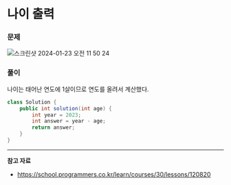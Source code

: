 # 나이 출력

### 문제

![스크린샷 2024-01-23 오전 11 50 24](https://github.com/Heo-y-y/development-blog/assets/112863029/ef728ee6-a7f0-4e7f-8555-abf8b0e98710)

### 풀이

나이는 태어난 연도에 1살이므로 연도를 올려서 계산했다.

```java
class Solution {
    public int solution(int age) {
        int year = 2023;
        int answer = year - age;
        return answer;
    }
}
```

---

**참고 자료**

- <https://school.programmers.co.kr/learn/courses/30/lessons/120820>
